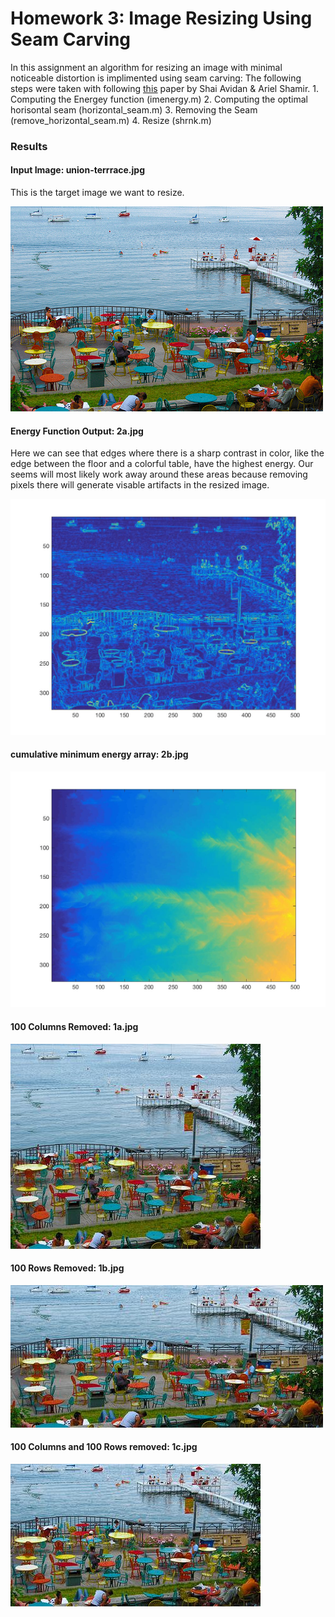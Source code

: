 # Homework 3: Image Resizing Using Seam Carving
In this assignment an algorithm for resizing an image with minimal noticeable distortion is implimented using seam carving:
The following steps were taken with following [this](http://pages.cs.wisc.edu/~dyer/cs534/papers/AvidanShamir2007-SeamCarving.pdf) paper by Shai Avidan & Ariel Shamir.
    1. Computing the Energey function (imenergy.m)
    2. Computing the optimal horisontal seam (horizontal_seam.m)
    3. Removing the Seam (remove_horizontal_seam.m)
    4. Resize (shrnk.m)

### Results
#### Input Image: union-terrrace.jpg
This is the target image we want to resize.

![](union-terrace.jpg)
#### Energy Function Output: 2a.jpg
Here we can see that edges where there is a sharp contrast in color, like the edge between the floor and a colorful table, have the highest energy. Our seems will most likely work away around these areas because removing pixels there will generate visable artifacts in the resized image.

![](2a.jpg)
#### cumulative minimum energy array: 2b.jpg
![](2b.jpg) 
#### 100 Columns Removed: 1a.jpg
![](1a.jpg)
#### 100 Rows Removed: 1b.jpg
![](1b.jpg)
#### 100 Columns and 100 Rows removed: 1c.jpg
![](1c.jpg)
